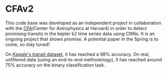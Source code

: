# CFAv2

This code base was developed as an independent project in collaboration with the [CFA](https://www.cfa.harvard.edu/)(Center for Astrophysics at Harvard) in order to detect promising transits in the kepler k2 time series data using CNNs. It is an ongoing project that shows promise. A potential paper in the Spring is to come, so stay tuned!

On [Kaggle's transit dataset](https://www.kaggle.com/nasa/kepler-exoplanet-search-results), it has reached a 98% accuracy.
On real, unfiltered data (using an end-to-end methodology), it has reached around 75% accuracy on the binary classification task.
